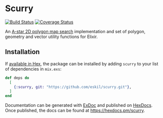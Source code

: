 Scurry
======
[![Build Status](https://github.com/eskil/scurry/workflows/tests/badge.svg)](https://github.com/eskil/scurry/actions)
[![Coverage Status](https://coveralls.io/repos/eskil/scurry/badge.svg?branch=master)](https://coveralls.io/r/eskil/scurry?branch=master)


An
[A-star 2D polygon map search](https://en.wikipedia.org/wiki/A*_search_algorithm)
implementation and set of polygon, geometry and vector utility
functions for Elixir.

## Installation

If [available in Hex](https://hex.pm/docs/publish), the package can be installed
by adding `scurry` to your list of dependencies in `mix.exs`:

```elixir
def deps do
  [
    {:scurry, git: "https://github.com/eskil/scurry.git"},
  ]
end
```

Documentation can be generated with [ExDoc](https://github.com/elixir-lang/ex_doc)
and published on [HexDocs](https://hexdocs.pm). Once published, the docs can
be found at <https://hexdocs.pm/scurry>.

